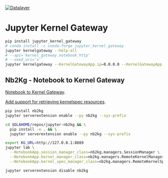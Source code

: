 [![Datalayer](https://docs.datalayer.io/logo/datalayer-25.svg)](https://datalayer.io)

# Jupyter Kernel Gateway

```bash
pip install jupyter_kernel_gateway
# conda install -c conda-forge jupyter_kernel_gateway
jupyter kernelgateway --help-all
# --api='kernel_gateway.notebook_http'
# --seed_uri='x'
jupyter kernelgateway --KernelGatewayApp.ip=0.0.0.0 --KernelGatewayApp.port=8889 --port_retries=0
```

## Nb2Kg - Notebook to Kernel Gateway

[Notebook to Kernel Gateway](https://github.com/jupyter/nb2kg).

[Add support for retrieving kernelspec resources](https://github.com/jupyter/nb2kg/pull/23).

```bash
pip install nb2kg
jupyter serverextension enable --py nb2kg --sys-prefix
```

```bash
cd $DLAHOME/repos/jupyter-nb2kg && \
  pip install -e . && \
  jupyter serverextension enable --py nb2kg --sys-prefix
```

```bash
export KG_URL=http://127.0.0.1:8889
jupyter lab \
  --NotebookApp.session_manager_class=nb2kg.managers.SessionManager \
  --NotebookApp.kernel_manager_class=nb2kg.managers.RemoteKernelManager \
  --NotebookApp.kernel_spec_manager_class=nb2kg.managers.RemoteKernelSpecManager 
```

```bash
jupyter serverextension disable nb2kg
```
